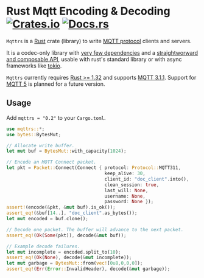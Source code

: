 # Rust Mqtt Encoding & Decoding  [![Crates.io](https://img.shields.io/crates/l/mqttrs)](LICENSE) [![Docs.rs](https://docs.rs/mqttrs/badge.svg)](https://docs.rs/mqttrs/*/mqttrs/)

`Mqttrs` is a [Rust](https://www.rust-lang.org/) crate (library) to write [MQTT
protocol](https://mqtt.org/) clients and servers.

It is a codec-only library with [very few dependencies](Cargo.toml) and a [straightworward and
composable API](https://docs.rs/mqttrs/*/mqttrs/), usable with rust's standard library or with async
frameworks like [tokio](https://tokio.rs/).

`Mqttrs` currently requires [Rust >= 1.32](https://www.rust-lang.org/learn/get-started) and supports
[MQTT 3.1.1](http://docs.oasis-open.org/mqtt/mqtt/v3.1.1/os/mqtt-v3.1.1-os.html). Support for [MQTT
5](https://docs.oasis-open.org/mqtt/mqtt/v5.0/os/mqtt-v5.0-os.html) is planned for a future version.

## Usage

Add `mqttrs = "0.2"` to your `Cargo.toml`.

```rust
use mqttrs::*;
use bytes::BytesMut;

// Allocate write buffer.
let mut buf = BytesMut::with_capacity(1024);

// Encode an MQTT Connect packet.
let pkt = Packet::Connect(Connect { protocol: Protocol::MQTT311,
                                    keep_alive: 30,
                                    client_id: "doc_client".into(),
                                    clean_session: true,
                                    last_will: None,
                                    username: None,
                                    password: None });
assert!(encode(&pkt, &mut buf).is_ok());
assert_eq!(&buf[14..], "doc_client".as_bytes());
let mut encoded = buf.clone();

// Decode one packet. The buffer will advance to the next packet.
assert_eq!(Ok(Some(pkt)), decode(&mut buf));

// Example decode failures.
let mut incomplete = encoded.split_to(10);
assert_eq!(Ok(None), decode(&mut incomplete));
let mut garbage = BytesMut::from(vec![0u8,0,0,0]);
assert_eq!(Err(Error::InvalidHeader), decode(&mut garbage));
```